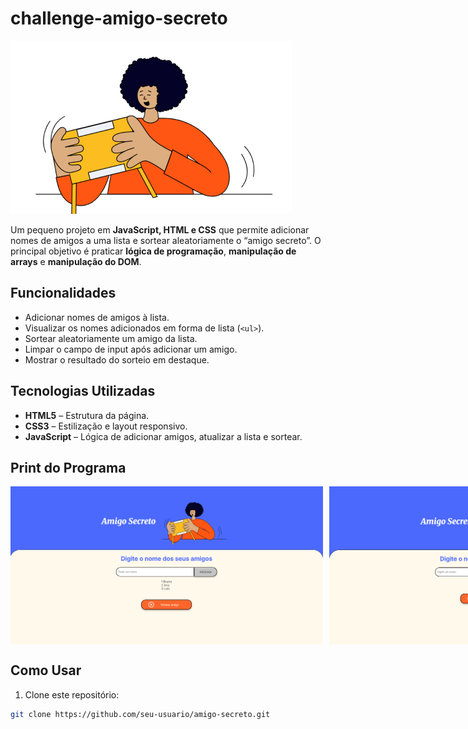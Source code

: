 ﻿# challenge-amigo-secreto

![Banner do Amigo Secreto](assets/amigo-secreto.png)

Um pequeno projeto em **JavaScript, HTML e CSS** que permite adicionar nomes de amigos a uma lista e sortear aleatoriamente o “amigo secreto”. O principal objetivo é praticar **lógica de programação**, **manipulação de arrays** e **manipulação do DOM**.

## Funcionalidades

- Adicionar nomes de amigos à lista.
- Visualizar os nomes adicionados em forma de lista (`<ul>`).
- Sortear aleatoriamente um amigo da lista.
- Limpar o campo de input após adicionar um amigo.
- Mostrar o resultado do sorteio em destaque.

## Tecnologias Utilizadas

- **HTML5** – Estrutura da página.
- **CSS3** – Estilização e layout responsivo.
- **JavaScript** – Lógica de adicionar amigos, atualizar a lista e sortear.

## Print do Programa

<div style="display: flex; gap: 10px;">
  <img src="assets/print_1.png" alt="Tela do Amigo Secreto" width="500">
  <img src="assets/print_2.png" alt="Tela do Amigo Secreto" width="500">
</div>

## Como Usar

1. Clone este repositório:

```bash
git clone https://github.com/seu-usuario/amigo-secreto.git

